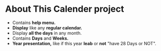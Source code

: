 # About This Calender project

* Contains **help menu.**
* **Display** like any **regular calendar.**
* Display **all the days** in any month.
* Contains **Days** and **Weeks.**
* **Year presentation,** like if this year **leab** or **not** "have 28 Days or NOT".